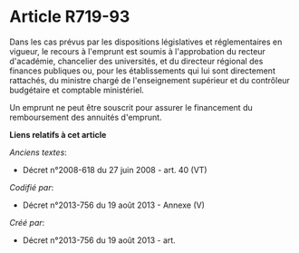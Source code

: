 # Article R719-93

Dans les cas prévus par les dispositions législatives et réglementaires en vigueur, le recours à l'emprunt est soumis à
l'approbation du recteur d'académie, chancelier des universités, et du directeur régional des finances publiques ou, pour les
établissements qui lui sont directement rattachés, du ministre chargé de l'enseignement supérieur et du contrôleur budgétaire
et comptable ministériel.

Un emprunt ne peut être souscrit pour assurer le financement du remboursement des annuités d'emprunt.

**Liens relatifs à cet article**

_Anciens textes_:

  - Décret n°2008-618 du 27 juin 2008 - art. 40 (VT)

_Codifié par_:

  - Décret n°2013-756 du 19 août 2013 -  Annexe (V)

_Créé par_:

  - Décret n°2013-756 du 19 août 2013 - art.
